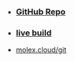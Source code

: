 - ### [GitHub Repo](https://github.com/tonywied17/iot-components)
- ### [live build](https://local.molex.cloud/git/iot-components/)
- [molex.cloud/git](https://local.molex.cloud/git)
